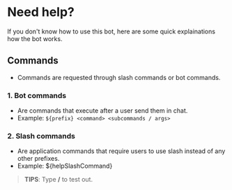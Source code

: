 # Need help?
If you don't know how to use this bot, here are some quick explainations how the bot works.
## Commands
- Commands are requested through slash commands or bot commands.
### 1. Bot commands
- Are commands that execute after a user send them in chat.
- Example: ```${prefix} <command> <subcommands / args>```
### 2. Slash commands
- Are application commands that require users to use slash instead of any other prefixes.
- Example: ${helpSlashCommand}
> **TIPS**: Type **/** to test out.